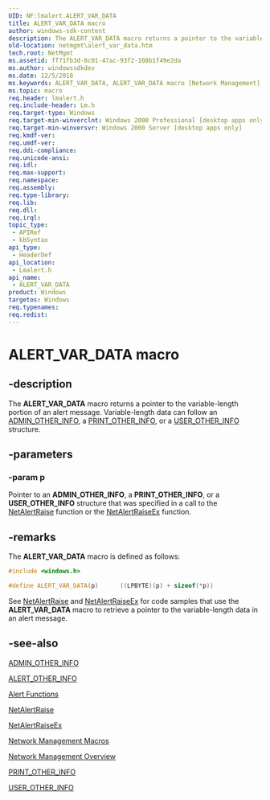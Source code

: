 ```yaml
---
UID: NF:lmalert.ALERT_VAR_DATA
title: ALERT_VAR_DATA macro
author: windows-sdk-content
description: The ALERT_VAR_DATA macro returns a pointer to the variable-length portion of an alert message. Variable-length data can follow an ADMIN_OTHER_INFO, a PRINT_OTHER_INFO, or a USER_OTHER_INFO structure.
old-location: netmgmt\alert_var_data.htm
tech.root: NetMgmt
ms.assetid: ff71fb3d-8c01-47ac-93f2-108b1f49e2da
ms.author: windowssdkdev
ms.date: 12/5/2018
ms.keywords: ALERT_VAR_DATA, ALERT_VAR_DATA macro [Network Management], _win32_alert_var_data, lmalert/ALERT_VAR_DATA, netmgmt.alert_var_data
ms.topic: macro
req.header: lmalert.h
req.include-header: Lm.h
req.target-type: Windows
req.target-min-winverclnt: Windows 2000 Professional [desktop apps only]
req.target-min-winversvr: Windows 2000 Server [desktop apps only]
req.kmdf-ver: 
req.umdf-ver: 
req.ddi-compliance: 
req.unicode-ansi: 
req.idl: 
req.max-support: 
req.namespace: 
req.assembly: 
req.type-library: 
req.lib: 
req.dll: 
req.irql: 
topic_type:
 - APIRef
 - kbSyntax
api_type:
 - HeaderDef
api_location:
 - Lmalert.h
api_name:
 - ALERT_VAR_DATA
product: Windows
targetos: Windows
req.typenames: 
req.redist: 
---
```


# ALERT_VAR_DATA macro


## -description


The 
				<b>ALERT_VAR_DATA</b> macro returns a pointer to the variable-length portion of an alert message. Variable-length data can follow an 
<a href="https://msdn.microsoft.com/43119dcf-7d04-4e3b-b1dc-20e814fbdc2f">ADMIN_OTHER_INFO</a>, a 
<a href="https://msdn.microsoft.com/f2fd87bc-abde-43c0-b29d-d43cc5f038b8">PRINT_OTHER_INFO</a>, or a 
<a href="https://msdn.microsoft.com/2f6bd906-fdab-410a-8856-4482e047371f">USER_OTHER_INFO</a> structure.


## -parameters




### -param p

Pointer to an 
<b>ADMIN_OTHER_INFO</b>, a 
<b>PRINT_OTHER_INFO</b>, or a 
<b>USER_OTHER_INFO</b> structure that was specified in a call to the 
<a href="https://msdn.microsoft.com/11367a72-c21d-4044-98cf-a7a30cc43a8b">NetAlertRaise</a> function or the 
<a href="https://msdn.microsoft.com/9762f0d6-0022-4e05-b2d8-6223d7bbb2c8">NetAlertRaiseEx</a> function.


## -remarks



The 
<b>ALERT_VAR_DATA</b> macro is defined as follows:


```cpp
#include <windows.h>

#define ALERT_VAR_DATA(p)      ((LPBYTE)(p) + sizeof(*p))


```


See 
<a href="https://msdn.microsoft.com/11367a72-c21d-4044-98cf-a7a30cc43a8b">NetAlertRaise</a> and 
<a href="https://msdn.microsoft.com/9762f0d6-0022-4e05-b2d8-6223d7bbb2c8">NetAlertRaiseEx</a> for code samples that use the 
<b>ALERT_VAR_DATA</b> macro to retrieve a pointer to the variable-length data in an alert message.




## -see-also




<a href="https://msdn.microsoft.com/43119dcf-7d04-4e3b-b1dc-20e814fbdc2f">ADMIN_OTHER_INFO</a>



<a href="https://msdn.microsoft.com/e7bcc306-4b44-4230-96aa-a4717bb1fb11">ALERT_OTHER_INFO</a>



<a href="https://msdn.microsoft.com/e131191b-7413-45ff-84cd-b3a873d33ca1">Alert Functions</a>



<a href="https://msdn.microsoft.com/11367a72-c21d-4044-98cf-a7a30cc43a8b">NetAlertRaise</a>



<a href="https://msdn.microsoft.com/9762f0d6-0022-4e05-b2d8-6223d7bbb2c8">NetAlertRaiseEx</a>



<a href="https://msdn.microsoft.com/b295fae7-0893-4f3b-a414-2fe38f2261b5">Network
		  Management Macros</a>



<a href="https://msdn.microsoft.com/426c7b2e-027c-4a88-97b7-eba5201d0f0d">Network Management
		  Overview</a>



<a href="https://msdn.microsoft.com/f2fd87bc-abde-43c0-b29d-d43cc5f038b8">PRINT_OTHER_INFO</a>



<a href="https://msdn.microsoft.com/2f6bd906-fdab-410a-8856-4482e047371f">USER_OTHER_INFO</a>
 

 


